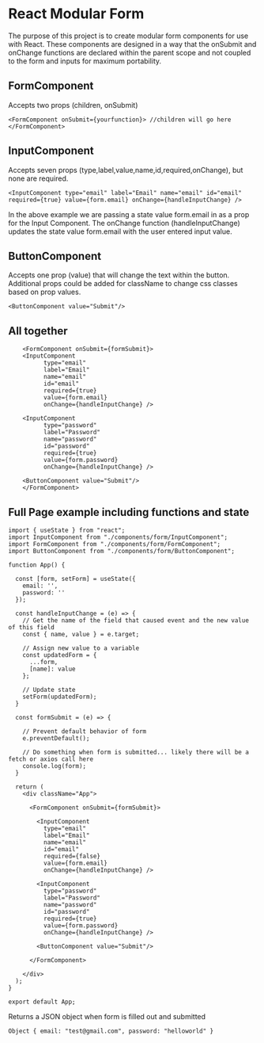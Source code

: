 # React Modular Form
The purpose of this project is to create modular form components for use with React. These components are designed in a way that the onSubmit and onChange functions are declared within the parent scope and not coupled to the form and inputs for maximum portability.

## FormComponent
Accepts two props (children, onSubmit)

`
<FormComponent onSubmit={yourfunction}>
//children will go here
</FormComponent>
`

## InputComponent
Accepts seven props (type,label,value,name,id,required,onChange), but none are required.

`
<InputComponent
          type="email"
          label="Email"
          name="email"
          id="email"
          required={true}
          value={form.email}
          onChange={handleInputChange} />
`

In the above example we are passing a state value form.email in as a prop for the Input Component. The onChange function (handleInputChange) updates the state value form.email with the user entered input value.

## ButtonComponent
Accepts one prop (value) that will change the text within the button. Additional props could be added for className to change css classes based on prop values.

`
<ButtonComponent value="Submit"/>
`

## All together

```
    <FormComponent onSubmit={formSubmit}>
    <InputComponent
          type="email"
          label="Email"
          name="email"
          id="email"
          required={true}
          value={form.email}
          onChange={handleInputChange} />

    <InputComponent
          type="password"
          label="Password"
          name="password"
          id="password"
          required={true}
          value={form.password}
          onChange={handleInputChange} />

    <ButtonComponent value="Submit"/>
    </FormComponent>
```    

## Full Page example including functions and state

```
import { useState } from "react";
import InputComponent from "./components/form/InputComponent";
import FormComponent from "./components/form/FormComponent";
import ButtonComponent from "./components/form/ButtonComponent";

function App() {

  const [form, setForm] = useState({
    email: '',
    password: ''
  });

  const handleInputChange = (e) => {
    // Get the name of the field that caused event and the new value of this field
    const { name, value } = e.target;

    // Assign new value to a variable
    const updatedForm = {
      ...form,
      [name]: value
    };

    // Update state
    setForm(updatedForm);
  }

  const formSubmit = (e) => {

    // Prevent default behavior of form  
    e.preventDefault();

    // Do something when form is submitted... likely there will be a fetch or axios call here
    console.log(form);
  }

  return (
    <div className="App">

      <FormComponent onSubmit={formSubmit}>

        <InputComponent
          type="email"
          label="Email"
          name="email"
          id="email"
          required={false}
          value={form.email}
          onChange={handleInputChange} />

        <InputComponent
          type="password"
          label="Password"
          name="password"
          id="password"
          required={true}
          value={form.password}
          onChange={handleInputChange} />

        <ButtonComponent value="Submit"/>

      </FormComponent>

    </div>
  );
}

export default App;
```

Returns a JSON object when form is filled out and submitted

```
Object { email: "test@gmail.com", password: "helloworld" }
```
